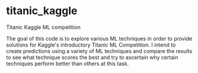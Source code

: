 # titanic_kaggle
Titanic Kaggle ML competition

The goal of this code is to explore various ML techniques in order to provide solutions for Kaggle's introductory Titanic ML Competition. I intend to create predictions using a variety of ML techniques and compare the results to see what technique scores the best and try to ascertain why certain techniques perform better than others at this task.
